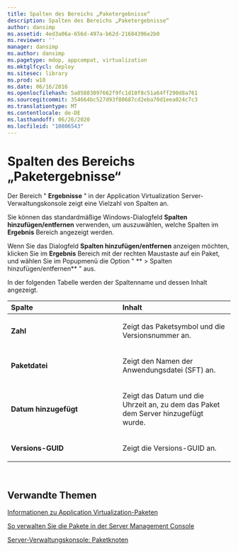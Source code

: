 ```yaml
---
title: Spalten des Bereichs „Paketergebnisse“
description: Spalten des Bereichs „Paketergebnisse“
author: dansimp
ms.assetid: 4ed3a06a-656d-497a-b62d-21684396e2b0
ms.reviewer: ''
manager: dansimp
ms.author: dansimp
ms.pagetype: mdop, appcompat, virtualization
ms.mktglfcycl: deploy
ms.sitesec: library
ms.prod: w10
ms.date: 06/16/2016
ms.openlocfilehash: 5a85883097662f9fc1d10f8c51a64ff290d8a761
ms.sourcegitcommit: 354664bc527d93f80687cd2eba70d1eea024c7c3
ms.translationtype: MT
ms.contentlocale: de-DE
ms.lasthandoff: 06/26/2020
ms.locfileid: "10806543"
---
```

# Spalten des Bereichs „Paketergebnisse“


Der Bereich " **Ergebnisse** " in der Application Virtualization Server-Verwaltungskonsole zeigt eine Vielzahl von Spalten an.

Sie können das standardmäßige Windows-Dialogfeld **Spalten hinzufügen/entfernen** verwenden, um auszuwählen, welche Spalten im **Ergebnis** Bereich angezeigt werden.

Wenn Sie das Dialogfeld **Spalten hinzufügen/entfernen** anzeigen möchten, klicken Sie im **Ergebnis** Bereich mit der rechten Maustaste auf ein Paket, und wählen Sie im Popupmenü die Option " ** &gt; Spalten hinzufügen/entfernen** " aus.

In der folgenden Tabelle werden der Spaltenname und dessen Inhalt angezeigt.

<table>
<colgroup>
<col width="50%" />
<col width="50%" />
</colgroup>
<thead>
<tr class="header">
<th align="left">Spalte</th>
<th align="left">Inhalt</th>
</tr>
</thead>
<tbody>
<tr class="odd">
<td align="left"><p><strong>Zahl</strong></p></td>
<td align="left"><p>Zeigt das Paketsymbol und die Versionsnummer an.</p></td>
</tr>
<tr class="even">
<td align="left"><p><strong>Paketdatei</strong></p></td>
<td align="left"><p>Zeigt den Namen der Anwendungsdatei (SFT) an.</p></td>
</tr>
<tr class="odd">
<td align="left"><p><strong>Datum hinzugefügt</strong></p></td>
<td align="left"><p>Zeigt das Datum und die Uhrzeit an, zu dem das Paket dem Server hinzugefügt wurde.</p></td>
</tr>
<tr class="even">
<td align="left"><p><strong>Versions-GUID</strong></p></td>
<td align="left"><p>Zeigt die Versions-GUID an.</p></td>
</tr>
</tbody>
</table>

 

## Verwandte Themen


[Informationen zu Application Virtualization-Paketen](about-application-virtualization-packages.md)

[So verwalten Sie die Pakete in der Server Management Console](how-to-manage-packages-in-the-server-management-console.md)

[Server-Verwaltungskonsole: Paketknoten](server-management-console-packages-node.md)

 

 





